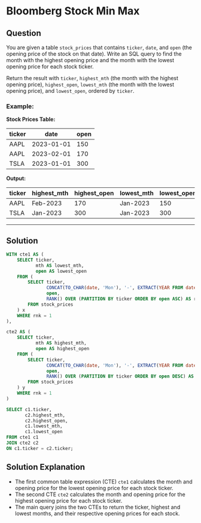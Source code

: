 
# Bloomberg Stock Min Max

## Question

You are given a table `stock_prices` that contains `ticker`, `date`, and `open` (the opening price of the stock on that date). Write an SQL query to find the month with the highest opening price and the month with the lowest opening price for each stock ticker.

Return the result with `ticker`, `highest_mth` (the month with the highest opening price), `highest_open`, `lowest_mth` (the month with the lowest opening price), and `lowest_open`, ordered by `ticker`.

### Example:

**Stock Prices Table:**

| ticker | date       | open |
|--------|------------|------|
| AAPL   | 2023-01-01 | 150  |
| AAPL   | 2023-02-01 | 170  |
| TSLA   | 2023-01-01 | 300  |

**Output:**

| ticker | highest_mth | highest_open | lowest_mth | lowest_open |
|--------|-------------|--------------|------------|-------------|
| AAPL   | Feb-2023    | 170          | Jan-2023   | 150         |
| TSLA   | Jan-2023    | 300          | Jan-2023   | 300         |

---

## Solution

```sql
WITH cte1 AS (
    SELECT ticker, 
           mth AS lowest_mth, 
           open AS lowest_open
    FROM (
        SELECT ticker, 
               CONCAT(TO_CHAR(date, 'Mon'), '-', EXTRACT(YEAR FROM date)) AS mth, 
               open, 
               RANK() OVER (PARTITION BY ticker ORDER BY open ASC) AS rnk
        FROM stock_prices
    ) x  
    WHERE rnk = 1
),

cte2 AS (
    SELECT ticker, 
           mth AS highest_mth, 
           open AS highest_open
    FROM (
        SELECT ticker, 
               CONCAT(TO_CHAR(date, 'Mon'), '-', EXTRACT(YEAR FROM date)) AS mth, 
               open, 
               RANK() OVER (PARTITION BY ticker ORDER BY open DESC) AS rnk
        FROM stock_prices
    ) y 
    WHERE rnk = 1
)

SELECT c1.ticker, 
       c2.highest_mth, 
       c2.highest_open, 
       c1.lowest_mth, 
       c1.lowest_open
FROM cte1 c1
JOIN cte2 c2
ON c1.ticker = c2.ticker;
```

## Solution Explanation

- The first common table expression (CTE) `cte1` calculates the month and opening price for the lowest opening price for each stock ticker.
- The second CTE `cte2` calculates the month and opening price for the highest opening price for each stock ticker.
- The main query joins the two CTEs to return the ticker, highest and lowest months, and their respective opening prices for each stock.
